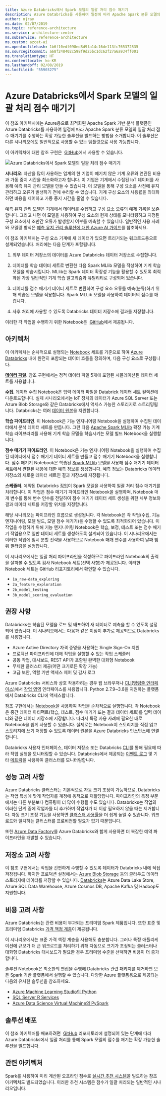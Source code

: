 ```yaml
---
title: Azure Databricks에서 Spark 모델의 일괄 처리 점수 매기기
description: Azure Databricks를 사용하여 일정에 따라 Apache Spark 분류 모델의 일괄 처리 점수 매기기를 수행하는 확장 가능한 솔루션을 빌드합니다.
author: njray
ms.date: 02/07/2019
ms.topic: reference-architecture
ms.service: architecture-center
ms.subservice: reference-architecture
ms.custom: azcat-ai
ms.openlocfilehash: 1b6f10edf098ed8d9fa14c16de113fc765372835
ms.sourcegitcommit: a68f248402c598f9d25bc1dc62f27a6a934ff001
ms.translationtype: HT
ms.contentlocale: ko-KR
ms.lasthandoff: 02/08/2019
ms.locfileid: "55903275"
---
```

# <a name="batch-scoring-of-spark-models-on-azure-databricks"></a>Azure Databricks에서 Spark 모델의 일괄 처리 점수 매기기

이 참조 아키텍처에는 Azure용으로 최적화된 Apache Spark 기반 분석 플랫폼인 Azure Databricks를 사용하여 일정에 따라 Apache Spark 분류 모델의 일괄 처리 점수 매기기를 수행하는 확장 가능한 솔루션을 빌드하는 방법을 소개합니다. 이 솔루션은 다른 시나리오에도 일반적으로 사용할 수 있는 템플릿으로 사용 가능합니다.

이 아키텍처에 대한 참조 구현은  [GitHub][github]에서 사용할 수 있습니다.

![Azure Databricks에서 Spark 모델의 일괄 처리 점수 매기기](./_images/batch-scoring-spark.png)

**시나리오**: 자산을 많이 사용하는 업계의 한 기업이 예기치 않은 기계 오류와 연관된 비용과 가동 중지 시간을 최소화하고자 합니다. 이 기업은 기계에서 수집된 IoT 데이터를 사용해 예측 유지 관리 모델을 만들 수 있습니다. 이 모델을 통해 구성 요소를 사전에 유지 관리하고 오류가 발생하기 전에 수리할 수 있습니다. 기계 구성 요소의 사용률을 최대화하면 비용을 제어하고 가동 중지 시간을 줄일 수 있습니다.

예측 유지 관리 모델은 기계에서 데이터를 수집하고 구성 요소 오류의 예제 기록을 보존합니다. 그리고 나면 이 모델을 사용하여 구성 요소의 현재 상태를 모니터링하고 지정된 구성 요소에서 조만간 오류가 발생할지 여부를 예측할 수 있습니다. 일반적인 사용 사례와 모델링 방식은 [예측 유지 관리 솔루션에 대한 Azure AI 가이드][ai-guide]를 참조하세요.

이 참조 아키텍처는 구성 요소 기계에 새 데이터가 있으면 트리거되는 워크로드용으로 설계되었습니다. 처리에는 다음 단계가 포함됩니다.

1. 외부 데이터 저장소의 데이터를 Azure Databricks 데이터 저장소로 수집합니다.

2. 데이터를 학습 데이터 세트로 변환한 다음 Spark MLlib 모델을 작성하여 기계 학습 모델을 학습시킵니다. MLlib는 Spark 데이터 확장성 기능을 활용할 수 있도록 최적화된 가장 일반적인 기계 학습 알고리즘과 유틸리티로 구성되어 있습니다.

3. 데이터를 점수 매기기 데이터 세트로 변환하여 구성 요소 오류를 예측(분류)하기 위해 학습된 모델을 적용합니다. Spark MLLib 모델을 사용하여 데이터의 점수를 매깁니다.

4. 사후 처리에 사용할 수 있도록 Databricks 데이터 저장소에 결과를 저장합니다.

이러한 각 작업을 수행하기 위한 Notebook은  [GitHub][github]에서 제공됩니다.

## <a name="architecture"></a>아키텍처

이 아키텍처는 순차적으로 실행되는 [Notebook][notebooks] 세트를 기준으로 하여 [Azure Databricks][databricks] 내에 완전히 포함되는 데이터 흐름을 정의하며, 다음 구성 요소로 구성됩니다.

**[데이터 파일][github]**. 참조 구현에서는 정적 데이터 파일 5개에 포함된 시뮬레이션된 데이터 세트를 사용합니다.

**[수집][notebooks]**. 데이터 수집 Notebook은 입력 데이터 파일을 Databrick 데이터 세트 컬렉션에 다운로드합니다. 실제 시나리오에서는 IoT 장치의 데이터가 Azure SQL Server 또는 Azure Blob Storage와 같은 Databricks에서 액세스 가능한 스토리지로 스트리밍됩니다. Databricks는 여러 [데이터 원본][data-sources]을 지원합니다.

**학습 파이프라인**. 이 Notebook은 기능 엔지니어링 Notebook을 실행하여 수집된 데이터에서 분석 데이터 세트를 만듭니다. 그런 다음 [Apache Spark MLlib][mllib] 확장 가능 기계 학습 라이브러리를 사용해 기계 학습 모델을 학습시키는 모델 빌드 Notebook을 실행합니다.

**점수 매기기 파이프라인**. 이 Notebook은 기능 엔지니어링 Notebook을 실행하여 수집된 데이터에서 점수 매기기 데이터 세트를 만들고 점수 매기기 Notebook을 실행합니다. 점수 매기기 Notebook은 학습된 [Spark MLlib][mllib-spark] 모델을 사용해 점수 매기기 데이터 세트에서 관찰된 내용에 대한 예측 정보를 생성합니다. 예측 정보는 Databricks 데이터 저장소의 새로운 데이터 세트인 결과 저장소에 저장됩니다.

**스케줄러**. 예약된 Databricks [작업][job]이 Spark 모델을 사용하여 일괄 처리 점수 매기기를 처리합니다. 이 작업은 점수 매기기 파이프라인 Notebook을 실행하며, Notebook 매개 변수를 통해 변수 인수를 전달하여 점수 매기기 데이터 세트 생성을 위한 세부 정보와 결과 데이터 세트를 저장할 위치를 지정합니다.

해당 시나리오는 파이프라인 흐름으로 생성됩니다. 각 Notebook은 각 작업(수집, 기능 엔지니어링, 모델 빌드, 모델 점수 매기기)을 수행할 수 있도록 최적화되어 있습니다. 이 작업을 수행하기 위해 기능 엔지니어링 Notebook은 학습, 보정, 테스트 또는 점수 매기기 작업용으로 일반 데이터 세트를 생성하도록 설계되어 있습니다. 이 시나리오에서는 이러한 작업에 임시 분할 전략을 사용하므로 Notebook 매개 변수를 사용하여 날짜 범위 필터링을 설정합니다.

이 시나리오에서는 일괄 처리 파이프라인을 작성하므로 파이프라인 Notebook의 출력을 살펴볼 수 있도록 검사 Notebook 세트(선택 사항)가 제공됩니다. 이러한 Notebook 세트는 GitHub 리포지토리에서 확인할 수 있습니다.

- `1a_raw-data_exploring`
- `2a_feature_exploration`
- `2b_model_testing`
- `3b_model_scoring_evaluation`

## <a name="recommendations"></a>권장 사항

Databricks는 학습된 모델을 로드 및 배포하여 새 데이터로 예측을 할 수 있도록 설정되어 있습니다. 이 시나리오에서는 다음과 같은 이점이 추가로 제공되므로 Databricks를 사용합니다.

- Azure Active Directory 자격 증명을 사용하는 Single Sign-On 지원
- 프로덕션 파이프라인에 대해 작업을 실행할 수 있는 작업 스케줄러
- 공동 작업, 대시보드, REST API가 포함된 완벽한 대화형 Notebook
- 무제한 클러스터 제공(어떤 크기로든 확장 가능)
- 고급 보안, 역할 기반 액세스 제어 및 감사 로그

Azure Databricks 서비스와 상호 작용하려는 경우 웹 브라우저나 [CLI(명령줄 인터페이스)][cli]에서 [작업 영역][workspace] 인터페이스를 사용합니다. Python 2.7.9~3.6을 지원하는 플랫폼에서 Databricks CLI에 액세스합니다.

참조 구현에서는 [Notebook][notebooks]을 사용하여 작업을 순차적으로 실행합니다. 각 Notebook은 중간 데이터 아티팩트(학습, 테스트, 점수 매기기 또는 결과 데이터 세트)를 입력 데이터와 같은 데이터 저장소에 저장합니다. 따라서 특정 사용 사례에 필요한 대로 Notebook을 쉽게 사용할 수 있습니다. 실제로는 Notebook이 스토리지를 직접 읽고 스토리지에 쓰기 저장할 수 있도록 데이터 원본을 Azure Databricks 인스턴스에 연결합니다.

Databricks 사용자 인터페이스, 데이터 저장소 또는 Databricks [CLI][cli]를 통해 필요에 따라 작업 실행을 모니터링할 수 있습니다. Databricks에서 제공되는 [이벤트 로그][log] 및 기타 [메트릭][metrics]을 사용하여 클러스터를 모니터링합니다.

## <a name="performance-considerations"></a>성능 고려 사항

Azure Databricks 클러스터는 기본적으로 자동 크기 조정이 가능하므로, Databricks는 작업 특성에 맞게 작업자를 계정에 동적으로 재할당합니다. 파이프라인의 특정 부분에서는 다른 부분보다 컴퓨팅이 더 많이 수행될 수도 있습니다. Databricks는 작업의 이러한 단계 중에 작업자를 더 추가하며 작업자가 더 이상 필요하지 않을 때는 제거합니다. 자동 크기 조정 기능을 사용하면 [클러스터 사용률][cluster]을 더 쉽게 높일 수 있습니다. 워크로드와 일치하는 클러스터를 프로비전할 필요가 없기 때문입니다.

또한 [Azure Data Factory][adf]를 Azure Databricks와 함게 사용하면 더 복잡한 예약 파이프라인을 개발할 수 있습니다.

## <a name="storage-considerations"></a>저장소 고려 사항

이 참조 구현에서는 작업을 간편하게 수행할 수 있도록 데이터가 Databricks 내에 직접 저장됩니다. 하지만 프로덕션 설정에서는 [Azure Blob Storage][blob] 등의 클라우드 데이터 스토리지에 데이터를 저장할 수 있습니다. [Databricks][databricks-connect]는 Azure Data Lake Store, Azure SQL Data Warehouse, Azure Cosmos DB, Apache Kafka 및 Hadoop도 지원합니다.

## <a name="cost-considerations"></a>비용 고려 사항

Azure Databricks는 관련 비용이 부과되는 프리미엄 Spark 제품입니다. 또한 표준 및 프리미엄 Databricks [가격 책정 계층][pricing]이 제공됩니다.

이 시나리오에서는 표준 가격 책정 계층을 사용해도 충분합니다. 그러나 특정 애플리케이션에 규모가 더 큰 워크로드를 처리하기 위해 자동으로 크기가 조정되는 클러스터나 대화형 Databricks 대시보드가 필요한 경우 프리미엄 수준을 선택하면 비용이 더 증가합니다.

솔루션 Notebook은 최소한의 편집을 수행해 Databricks 관련 패키지를 제거하면 모든 Spark 기반 플랫폼에서 실행할 수 있습니다. 다양한 Azure 플랫폼용으로 제공되는 다음의 유사한 솔루션을 참조하세요.

- [Azure Machine Learning Studio의 Python][python-aml]
- [SQL Server R Services][sql-r]
- [Azure Data Science Virtual Machine의 PySpark][py-dvsm]

## <a name="deploy-the-solution"></a>솔루션 배포

이 참조 아키텍처를 배포하려면  [GitHub][github] 리포지토리에 설명되어 있는 단계에 따라 Azure Databricks에서 일괄 처리를 통해 Spark 모델의 점수를 매기는 확장 가능한 솔루션을 빌드합니다.

## <a name="related-architectures"></a>관련 아키텍처

Spark를 사용하여 미리 계산된 오프라인 점수로 [실시간 추천 시스템][recommendation]을 빌드하는 참조 아키텍처도 빌드되었습니다. 이러한 추천 시스템은 점수가 일괄 처리되는 일반적인 시나리오입니다.

[adf]: https://azure.microsoft.com/blog/operationalize-azure-databricks-notebooks-using-data-factory/
[ai-guide]: /azure/machine-learning/team-data-science-process/cortana-analytics-playbook-predictive-maintenance
[blob]: https://docs.databricks.com/spark/latest/data-sources/azure/azure-storage.html
[cli]: https://docs.databricks.com/user-guide/dev-tools/databricks-cli.html
[cluster]: https://docs.azuredatabricks.net/user-guide/clusters/sizing.html
[databricks]: /azure/azure-databricks/
[databricks-connect]: /azure/azure-databricks/databricks-connect-to-data-sources
[data-sources]: https://docs.databricks.com/spark/latest/data-sources/index.html
[github]: https://github.com/Azure/BatchSparkScoringPredictiveMaintenance
[job]: https://docs.databricks.com/user-guide/jobs.html
[log]: https://docs.databricks.com/user-guide/clusters/event-log.html
[metrics]: https://docs.databricks.com/user-guide/clusters/metrics.html
[mllib]: https://docs.databricks.com/spark/latest/mllib/index.html
[mllib-spark]: https://docs.databricks.com/spark/latest/mllib/index.html#apache-spark-mllib
[notebooks]: https://docs.databricks.com/user-guide/notebooks/index.html
[pricing]: https://azure.microsoft.com/en-us/pricing/details/databricks/
[python-aml]: https://gallery.azure.ai/Notebook/Predictive-Maintenance-Modelling-Guide-Python-Notebook-1
[py-dvsm]: https://gallery.azure.ai/Tutorial/Predictive-Maintenance-using-PySpark
[recommendation]: /azure/architecture/reference-architectures/ai/real-time-recommendation
[sql-r]: https://gallery.azure.ai/Tutorial/Predictive-Maintenance-Modeling-Guide-using-SQL-R-Services-1
[workspace]: https://docs.databricks.com/user-guide/workspace.html
